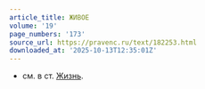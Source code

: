```yaml
---
article_title: ЖИВОЕ
volume: '19'
page_numbers: '173'
source_url: https://pravenc.ru/text/182253.html
downloaded_at: '2025-10-13T12:35:01Z'
---
```


- см. в ст. [Жизнь](https://pravenc.ru/text/Жизнь.html).
